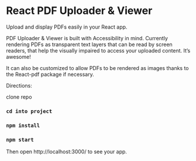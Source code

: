 # React PDF Uploader & Viewer 

Upload and display PDFs easily in your React app. 

PDF Uploader & Viewer is built with Accessibility in mind. Currently rendering PDFs as transparent text layers that can be read by screen readers, that help the visually impaired to access your uploaded content. It’s awesome!

It can also be customized to allow PDFs to be rendered as images thanks to the React-pdf package if necessary.


Directions:

clone repo

### `cd into project`
### `npm install`
### `npm start`

Then open http://localhost:3000/ to see your app.
